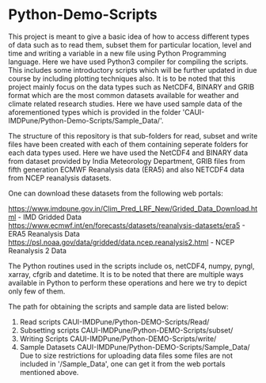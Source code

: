 # Python-Demo-Scripts

This project is meant to give a basic idea of how to access different types of data such as to read them, subset them
for particular location, level and time and writing a variable in a new file using Python Programming language.
Here we have used Python3 compiler for compiling the scripts. This includes some introductory scripts which will 
be further updated in due course by including plotting techniques also. It is to be noted that this project mainly
focus on the data types such as NetCDF4, BINARY and GRIB format which are the most common datasets available for 
weather and climate related research studies. Here we have used sample data of the aforementioned types which is 
provided in the folder 'CAUI-IMDPune/Python-Demo-Scripts/Sample_Data/'.

The structure of this repository is that sub-folders for read, subset and write files have been created with each 
of them containing seperate folders for each data types used. Here we have used the NetCDF4 and BINARY data from dataset provided by 
India Meteorology Department, GRIB files from fifth generation ECMWF Reanalysis data (ERA5) and also NETCDF4 data
from NCEP reanalysis datasets. 

One can download these datasets from the following web portals:

https://www.imdpune.gov.in/Clim_Pred_LRF_New/Grided_Data_Download.html		- IMD Gridded Data
https://www.ecmwf.int/en/forecasts/datasets/reanalysis-datasets/era5		  - ERA5 Reanalysis Data
https://psl.noaa.gov/data/gridded/data.ncep.reanalysis2.html			        - NCEP Reanalysis 2 Data

The Python routines used in the scripts include os, netCDF4, numpy, pyngl, xarray, cfgrib and datetime. It is to be noted that there are 
multiple ways available in Python to perform these operations and here we try to depict only few of them.

The path for obtaining the scripts and sample data are listed below:

1. Read scripts
	CAUI-IMDPune/Python-DEMO-Scripts/Read/
2. Subsetting scripts
	CAUI-IMDPune/Python-DEMO-Scripts/subset/
3. Writing Scripts 
	CAUI-IMDPune/Python-DEMO-Scripts/write/
4. Sample Datasets
	CAUI-IMDPune/Python-DEMO-Scripts/Sample_Data/
Due to size restrictions for uploading data files some files are not included in '/Sample_Data', one can get it from the web portals mentioned
above.
